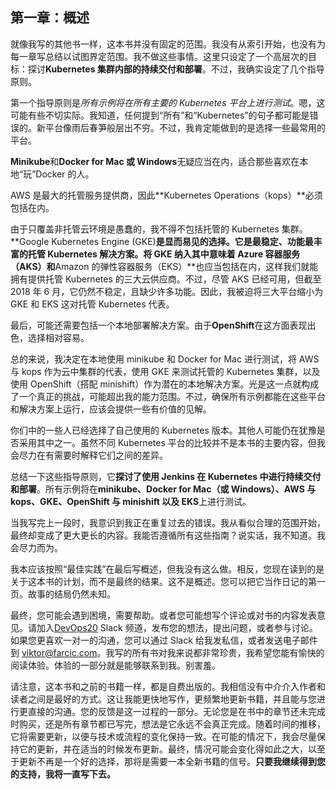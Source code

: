 ## 第一章：概述

就像我写的其他书一样，这本书并没有固定的范围。我没有从索引开始，也没有为每一章写总结以试图界定范围。我不做这些事情。这里只设定了一个高层次的目标：探讨**Kubernetes 集群内部的持续交付和部署**。不过，我确实设定了几个指导原则。

第一个指导原则是*所有示例将在所有主要的 Kubernetes 平台上进行测试*。嗯，这可能有些不切实际。我知道，任何提到“所有”和“Kubernetes”的句子都可能是错误的。新平台像雨后春笋般层出不穷。不过，我肯定能做到的是选择一些最常用的平台。

**Minikube**和**Docker for Mac 或 Windows**无疑应当在内，适合那些喜欢在本地“玩”Docker 的人。

AWS 是最大的托管服务提供商，因此**Kubernetes Operations（kops）**必须包括在内。

由于只覆盖非托管云环境是愚蠢的，我不得不包括托管的 Kubernetes 集群。**Google Kubernetes Engine (GKE)**是显而易见的选择。它是最稳定、功能最丰富的托管 Kubernetes 解决方案。将 GKE 纳入其中意味着 Azure 容器服务（AKS）和**Amazon 的弹性容器服务（EKS）**也应当包括在内，这样我们就能拥有提供托管 Kubernetes 的三大云供应商。不过，尽管 AKS 已经可用，但截至 2018 年 6 月，它仍然不稳定，且缺少许多功能。因此，我被迫将三大平台缩小为 GKE 和 EKS 这对托管 Kubernetes 代表。

最后，可能还需要包括一个本地部署解决方案。由于**OpenShift**在这方面表现出色，选择相对容易。

总的来说，我决定在本地使用 minikube 和 Docker for Mac 进行测试，将 AWS 与 kops 作为云中集群的代表，使用 GKE 来测试托管的 Kubernetes 集群，以及使用 OpenShift（搭配 minishift）作为潜在的本地解决方案。光是这一点就构成了一个真正的挑战，可能超出我的能力范围。不过，确保所有示例都能在这些平台和解决方案上运行，应该会提供一些有价值的见解。

你们中的一些人已经选择了自己使用的 Kubernetes 版本。其他人可能仍在犹豫是否采用其中之一。虽然不同 Kubernetes 平台的比较并不是本书的主要内容，但我会尽力在有需要时解释它们之间的差异。

总结一下这些指导原则，它**探讨了使用 Jenkins 在 Kubernetes 中进行持续交付和部署**。所有示例将在**minikube、Docker for Mac（或 Windows）、AWS 与 kops、GKE、OpenShift 与 minishift 以及 EKS**上进行测试。

当我写完上一段时，我意识到我正在重复过去的错误。我从看似合理的范围开始，最终却变成了更大更长的内容。我能否遵循所有这些指南？说实话，我不知道。我会尽力而为。

我本应该按照“最佳实践”在最后写概述，但我没有这么做。相反，您现在读到的是关于这本书的计划，而不是最终的结果。这不是概述。您可以把它当作日记的第一页。故事的结局仍然未知。

最终，您可能会遇到困境，需要帮助。或者您可能想写个评论或对书的内容发表意见。请加入[DevOps20](http://slack.devops20toolkit.com/) Slack 频道，发布您的想法，提出问题，或者参与讨论。如果您更喜欢一对一的沟通，您可以通过 Slack 给我发私信，或者发送电子邮件到 viktor@farcic.com。我写的所有书对我来说都非常珍贵，我希望您能有愉快的阅读体验。体验的一部分就是能够联系到我。别害羞。

请注意，这本书和之前的书籍一样，都是自费出版的。我相信没有中介介入作者和读者之间是最好的方式。这让我能更快地写作，更频繁地更新书籍，并且能与您进行更直接的沟通。您的反馈是这一过程的一部分。无论您是在书中的章节还未完成时购买，还是所有章节都已写完，想法是它永远不会真正完成。随着时间的推移，它将需要更新，以便与技术或流程的变化保持一致。在可能的情况下，我会尽量保持它的更新，并在适当的时候发布更新。最终，情况可能会变化得如此之大，以至于更新不再是一个好的选择，那将是需要一本全新书籍的信号。**只要我继续得到您的支持，我将一直写下去。**
